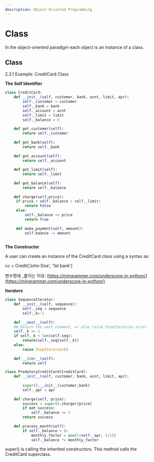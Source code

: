 ```yaml
---
description: Object-Oriented Programming
---
```


# Class

In the object-oriented paradigm each object is an instance of a class.

## Class

2.3.1 Example: CreditCard Class

&#x20;**The Self Identifier**&#x20;

```python
class CreditCard:
    def __init__(self, customer, bank, acnt, limit, apr):
        self._customer = customer
        self._bank = bank
        self._account = acnt
        self._limit = limit
        self._balance = 0
        
    def get_customer(self):
        return self._customer
    
    def get_bank(self):
        return self._bank
        
    def get_account(self):
        return self._account
    
    def get_limit(self):
        return self._limit
        
    def get_balance(self):
        return self._balance
        
    def charge(self,price):
     if price + self._balance > self._limit:
         return False
     else:
         self._balance += price
         return True
         
     def make_payment(self, amount):
         self.baance -= amount
 
```

&#x20;**The Constructor**

A user can create an instance of the CreditCard class using a syntax as:

cc = Credit('John Doe', '1st bank')

변수명에 \_붙이는 이유: [https://mingrammer.com/underscore-in-python/](https://mingrammer.com/underscore-in-python/)

**Iterators**&#x20;

```python
class SequenceIterator:
    def __init__(self, sequence):
        self._seq = sequence
        self._k=-1
        
    def __next__(self):
    ## Return the next element, or else raise StopIteration error.
    self._k += 1
    if self._k < len(self.seq):
        return(self._seq[self._k])
    else:
        raise StopIteration()
    
    def __iter__(self):
        return self
```

```python
class PredatoryCreditCard(CreditCard):
    def __init__(self, customer, bank, acnt, limit, apr):
    
        super().__init__(customer,bank)
        self._apr = apr
    
    def charge(self, price):
        success = super().charger(price)
        if not success:
            self._balance += 5
        return success
        
    def process_month(self):
        if self._balance > 0:
            monthly_factor = pow(1+self._apr, 1/12)
            self._balance *= monthly_factor
```

super() is calling the inherited constructors. This method calls the CreditCard superclass.

